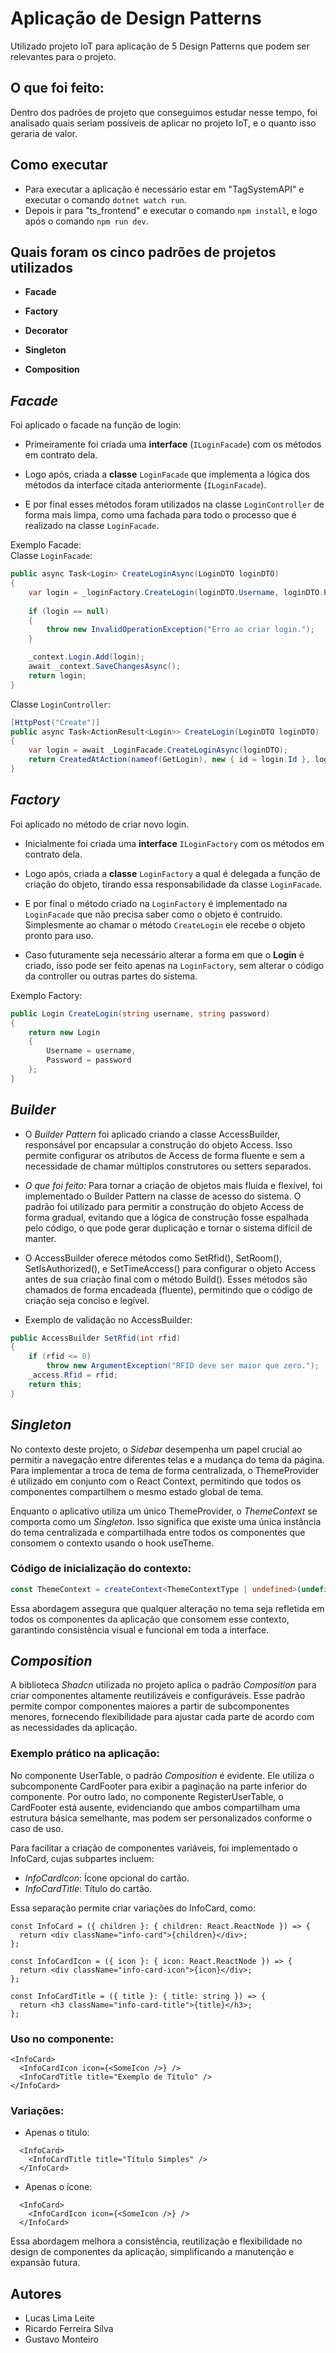 # Aplicação de Design Patterns
Utilizado projeto IoT para aplicação de 5 Design Patterns que podem ser relevantes para o projeto.

## O que foi feito:
Dentro dos padrões de projeto que conseguimos estudar nesse tempo, foi analisado quais seriam possíveis de aplicar no projeto IoT, e o quanto isso geraria de valor.

    
## Como executar
* Para executar a aplicação é necessário estar em "TagSystemAPI" e executar o comando `dotnet watch run`.
* Depois ir para "ts_frontend" e executar o comando `npm install`, e logo após o comando `npm run dev`.


## Quais foram os cinco padrões de projetos utilizados
* **Facade**

* **Factory**

* **Decorator**

* **Singleton**

* **Composition**


## *Facade*
Foi aplicado o facade na função de login: 

* Primeiramente foi criada uma **interface** (`ILoginFacade`) com os métodos em contrato dela.

* Logo após, criada a **classe** `LoginFacade` que implementa a lógica dos métodos da interface citada anteriormente (`ILoginFacade`).

* E por final esses métodos foram utilizados na classe `LoginController` de forma mais limpa, como uma fachada para todo o processo que é realizado na classe `LoginFacade`.

Exemplo Facade:  
Classe `LoginFacade`:
```cs
public async Task<Login> CreateLoginAsync(LoginDTO loginDTO)
{
    var login = _loginFactory.CreateLogin(loginDTO.Username, loginDTO.Password);
    
    if (login == null)
    {
        throw new InvalidOperationException("Erro ao criar login.");
    }

    _context.Login.Add(login);
    await _context.SaveChangesAsync();
    return login;
}
```
Classe `LoginController`:
```cs
[HttpPost("Create")]
public async Task<ActionResult<Login>> CreateLogin(LoginDTO loginDTO)
{
    var login = await _LoginFacade.CreateLoginAsync(loginDTO);
    return CreatedAtAction(nameof(GetLogin), new { id = login.Id }, login);
}
```

## *Factory*
Foi aplicado no método de criar novo login.

* Inicialmente foi criada uma **interface** `ILoginFactory` com os métodos em contrato dela.

* Logo após, criada a **classe** `LoginFactory` a qual é delegada a função de criação do objeto, tirando essa responsabilidade da classe `LoginFacade`.

* E por final o método criado na `LoginFactory` é implementado na `LoginFacade` que não precisa saber como o objeto é contruido. Simplesmente ao chamar o método `CreateLogin` ele recebe o objeto pronto para uso.

* Caso futuramente seja necessário alterar a forma em que o **Login** é criado, isso pode ser feito apenas na `LoginFactory`, sem alterar o código da controller ou outras partes do sistema.

Exemplo Factory:

```cs
public Login CreateLogin(string username, string password)
{
    return new Login
    {
        Username = username,
        Password = password
    };
}
```

## *Builder*

* O *Builder Pattern* foi aplicado criando a classe AccessBuilder, responsável por encapsular a construção do objeto Access. Isso permite configurar os atributos de Access de forma fluente e sem a necessidade de chamar múltiplos construtores ou setters separados.

* *O que foi feito:*
Para tornar a criação de objetos mais fluida e flexível, foi implementado o Builder Pattern na classe de acesso do sistema. O padrão foi utilizado para permitir a construção do objeto Access de forma gradual, evitando que a lógica de construção fosse espalhada pelo código, o que pode gerar duplicação e tornar o sistema difícil de manter.

* O AccessBuilder oferece métodos como SetRfid(), SetRoom(), SetIsAuthorized(), e SetTimeAccess() para configurar o objeto Access antes de sua criação final com o método Build(). Esses métodos são chamados de forma encadeada (fluente), permitindo que o código de criação seja conciso e legível.

* Exemplo de validação no AccessBuilder:

```cs
public AccessBuilder SetRfid(int rfid)
{
    if (rfid <= 0)
        throw new ArgumentException("RFID deve ser maior que zero.");
    _access.Rfid = rfid;
    return this;
}
```



## *Singleton*

No contexto deste projeto, o *Sidebar* desempenha um papel crucial ao permitir a navegação entre diferentes telas e a mudança do tema da página. Para implementar a troca de tema de forma centralizada, o ThemeProvider é utilizado em conjunto com o React Context, permitindo que todos os componentes compartilhem o mesmo estado global de tema.

Enquanto o aplicativo utiliza um único ThemeProvider, o *ThemeContext* se comporta como um *Singleton*. Isso significa que existe uma única instância do tema centralizada e compartilhada entre todos os componentes que consomem o contexto usando o hook useTheme. 

### Código de inicialização do contexto:
```typescript
const ThemeContext = createContext<ThemeContextType | undefined>(undefined);
```


Essa abordagem assegura que qualquer alteração no tema seja refletida em todos os componentes da aplicação que consomem esse contexto, garantindo consistência visual e funcional em toda a interface.

## *Composition*

A biblioteca *Shadcn* utilizada no projeto aplica o padrão *Composition* para criar componentes altamente reutilizáveis e configuráveis. Esse padrão permite compor componentes maiores a partir de subcomponentes menores, fornecendo flexibilidade para ajustar cada parte de acordo com as necessidades da aplicação.

### Exemplo prático na aplicação:
No componente UserTable, o padrão *Composition* é evidente. Ele utiliza o subcomponente CardFooter para exibir a paginação na parte inferior do componente. Por outro lado, no componente RegisterUserTable, o CardFooter está ausente, evidenciando que ambos compartilham uma estrutura básica semelhante, mas podem ser personalizados conforme o caso de uso.

Para facilitar a criação de componentes variáveis, foi implementado o InfoCard, cujas subpartes incluem:
- *InfoCardIcon*: Ícone opcional do cartão.
- *InfoCardTitle*: Título do cartão.

Essa separação permite criar variações do InfoCard, como:
```tsx
const InfoCard = ({ children }: { children: React.ReactNode }) => {
  return <div className="info-card">{children}</div>;
};

const InfoCardIcon = ({ icon }: { icon: React.ReactNode }) => {
  return <div className="info-card-icon">{icon}</div>;
};

const InfoCardTitle = ({ title }: { title: string }) => {
  return <h3 className="info-card-title">{title}</h3>;
};
```


### Uso no componente:
```tsx
<InfoCard>
  <InfoCardIcon icon={<SomeIcon />} />
  <InfoCardTitle title="Exemplo de Título" />
</InfoCard>
```


### Variações:
- Apenas o título:
```tsx
  <InfoCard>
    <InfoCardTitle title="Título Simples" />
  </InfoCard>
```
  
- Apenas o ícone:
```tsx
  <InfoCard>
    <InfoCardIcon icon={<SomeIcon />} />
  </InfoCard>
```
  

Essa abordagem melhora a consistência, reutilização e flexibilidade no design de componentes da aplicação, simplificando a manutenção e expansão futura.
 
## Autores
* Lucas Lima Leite
* Ricardo Ferreira Silva
* Gustavo Monteiro 
